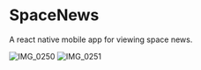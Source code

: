 # SpaceNews

A react native mobile app for viewing space news.

![IMG_0250](https://user-images.githubusercontent.com/22506794/131368313-0906193a-09cd-4293-b8b4-f9f98afd0c02.jpg)
![IMG_0251](https://user-images.githubusercontent.com/22506794/131368322-5ea83b68-f3dd-4879-86f4-03aba9d15447.jpg)


